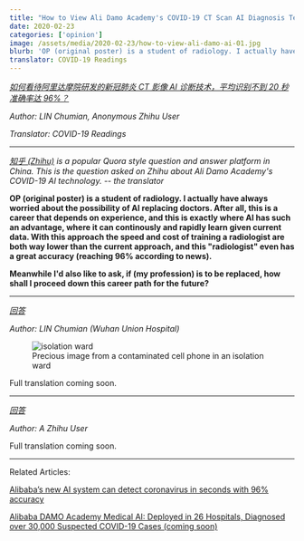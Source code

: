 ```yaml
---
title: "How to View Ali Damo Academy's COVID-19 CT Scan AI Diagnosis Technology, Which Could Recognize It in 20 Seconds with An Accuracy of 96%? (coming soon)"
date: 2020-02-23
categories: ['opinion']
image: /assets/media/2020-02-23/how-to-view-ali-damo-ai-01.jpg
blurb: 'OP (original poster) is a student of radiology. I actually have always worried about the possibility of AI replacing doctors. After all, this is a career that depends on experience, and this is exactly where AI has such an advantage, where it can continously and rapidly learn given current data.'
translator: COVID-19 Readings
---
```


*<a href="https://www.zhihu.com/question/372335557" target="_blank">如何看待阿里达摩院研发的新冠肺炎 CT 影像 AI 诊断技术，平均识别不到 20 秒准确率达 96%？</a>*

*Author: LIN Chumian, Anonymous Zhihu User*

*Translator: COVID-19 Readings*

---

*<a href="https://www.zhihu.com" target="_blank">知乎 (Zhihu)</a> is a popular Quora style question and answer platform in China. This is the question asked on Zhihu about Ali Damo Academy's COVID-19 AI technology. -- the translator*

**OP (original poster) is a student of radiology. I actually have always worried about the possibility of AI replacing doctors. After all, this is a career that depends on experience, and this is exactly where AI has such an advantage, where it can continously and rapidly learn given current data. With this approach the speed and cost of training a radiologist are both way lower than the current approach, and this "radiologist" even has a great accuracy (reaching 96% according to news).**

**Meanwhile I'd also like to ask, if (my profession) is to be replaced, how shall I proceed down this career path for the future?**

---

*<a href="https://www.zhihu.com/question/372335557/answer/1030855639" target="_blank">回答</a>*

*Author: LIN Chumian (Wuhan Union Hospital)*

<figure>
  <img src="/assets/media/2020-02-23/how-to-view-ali-damo-ai-01.jpg" alt="isolation ward"/>
  <figcaption>Precious image from a contaminated cell phone in an isolation ward</figcaption>
</figure>

Full translation coming soon.

---

*<a href="https://www.zhihu.com/question/372335557/answer/1024394252" target="_blank">回答</a>*

*Author: A Zhihu User*

Full translation coming soon.

---

Related Articles:

<a href="https://thenextweb.com/neural/2020/03/02/alibabas-new-ai-system-can-detect-coronavirus-in-seconds-with-96-accuracy/" target="_blank">Alibaba’s new AI system can detect coronavirus in seconds with 96% accuracy</a>

[Alibaba DAMO Academy Medical AI: Deployed in 26 Hospitals, Diagnosed over 30,000 Suspected COVID-19 Cases (coming soon)](/articles/2020/02/16/Alibaba-DAMO-Academy-Medical-AI-Diagnoses-COVID-19)
